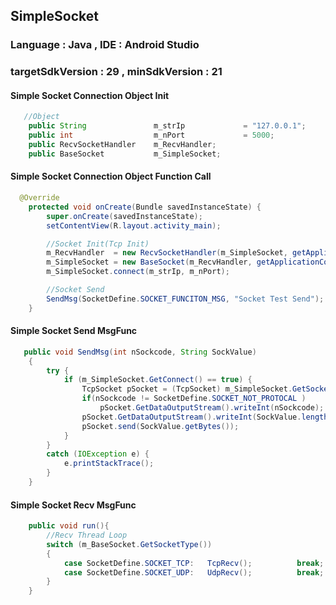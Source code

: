 ## SimpleSocket 

### Language : Java  ,  IDE : Android Studio
### targetSdkVersion : 29 , minSdkVersion : 21

#### Simple Socket Connection Object Init

```Java
   //Object
    public String               m_strIp             = "127.0.0.1";
    public int                  m_nPort             = 5000;
    public RecvSocketHandler    m_RecvHandler;
    public BaseSocket           m_SimpleSocket;
```

####  Simple Socket Connection Object Function Call
```Java
  @Override
    protected void onCreate(Bundle savedInstanceState) {
        super.onCreate(savedInstanceState);
        setContentView(R.layout.activity_main);

        //Socket Init(Tcp Init)
        m_RecvHandler  = new RecvSocketHandler(m_SimpleSocket, getApplicationContext());
        m_SimpleSocket = new BaseSocket(m_RecvHandler, getApplicationContext(), SocketDefine.SOCKET_TCP);
        m_SimpleSocket.connect(m_strIp, m_nPort);

        //Socket Send
        SendMsg(SocketDefine.SOCKET_FUNCITON_MSG, "Socket Test Send");
    }
```
####  Simple Socket Send MsgFunc
```Java
   public void SendMsg(int nSockcode, String SockValue)
    {
        try {
            if (m_SimpleSocket.GetConnect() == true) {
                TcpSocket pSocket = (TcpSocket) m_SimpleSocket.GetSocket();
                if(nSockcode != SocketDefine.SOCKET_NOT_PROTOCAL )
                    pSocket.GetDataOutputStream().writeInt(nSockcode);
                pSocket.GetDataOutputStream().writeInt(SockValue.length());
                pSocket.send(SockValue.getBytes());
            }
        }
        catch (IOException e) {
            e.printStackTrace();
        }
    }
```
 
####  Simple Socket Recv MsgFunc
```Java
    public void run(){
        //Recv Thread Loop
        switch (m_BaseSocket.GetSocketType())
        {
            case SocketDefine.SOCKET_TCP:   TcpRecv();          break;
            case SocketDefine.SOCKET_UDP:   UdpRecv();          break;
        }
    }
```
